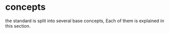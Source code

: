 # concepts

the standard is split into several base concepts, Each of them is explained in this section.